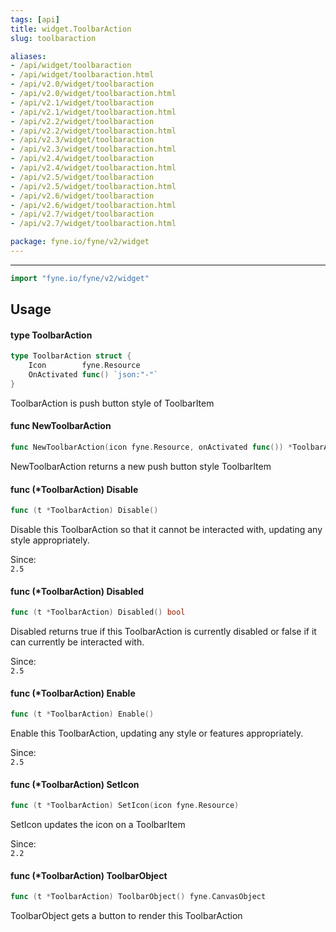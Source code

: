 ```yaml
---
tags: [api]
title: widget.ToolbarAction
slug: toolbaraction

aliases:
- /api/widget/toolbaraction
- /api/widget/toolbaraction.html
- /api/v2.0/widget/toolbaraction
- /api/v2.0/widget/toolbaraction.html
- /api/v2.1/widget/toolbaraction
- /api/v2.1/widget/toolbaraction.html
- /api/v2.2/widget/toolbaraction
- /api/v2.2/widget/toolbaraction.html
- /api/v2.3/widget/toolbaraction
- /api/v2.3/widget/toolbaraction.html
- /api/v2.4/widget/toolbaraction
- /api/v2.4/widget/toolbaraction.html
- /api/v2.5/widget/toolbaraction
- /api/v2.5/widget/toolbaraction.html
- /api/v2.6/widget/toolbaraction
- /api/v2.6/widget/toolbaraction.html
- /api/v2.7/widget/toolbaraction
- /api/v2.7/widget/toolbaraction.html

package: fyne.io/fyne/v2/widget
---
```



---
```go
import "fyne.io/fyne/v2/widget"
```

## Usage

#### type ToolbarAction

```go
type ToolbarAction struct {
	Icon        fyne.Resource
	OnActivated func() `json:"-"`
}
```

ToolbarAction is push button style of ToolbarItem

#### func  NewToolbarAction

```go
func NewToolbarAction(icon fyne.Resource, onActivated func()) *ToolbarAction
```
NewToolbarAction returns a new push button style ToolbarItem

#### func (*ToolbarAction) Disable

```go
func (t *ToolbarAction) Disable()
```
Disable this ToolbarAction so that it cannot be interacted with, updating any style appropriately.


<div class="since">Since: <code>
2.5</code></div>

#### func (*ToolbarAction) Disabled

```go
func (t *ToolbarAction) Disabled() bool
```
Disabled returns true if this ToolbarAction is currently disabled or false if it can currently be interacted with.


<div class="since">Since: <code>
2.5</code></div>

#### func (*ToolbarAction) Enable

```go
func (t *ToolbarAction) Enable()
```
Enable this ToolbarAction, updating any style or features appropriately.


<div class="since">Since: <code>
2.5</code></div>

#### func (*ToolbarAction) SetIcon

```go
func (t *ToolbarAction) SetIcon(icon fyne.Resource)
```
SetIcon updates the icon on a ToolbarItem


<div class="since">Since: <code>
2.2</code></div>

#### func (*ToolbarAction) ToolbarObject

```go
func (t *ToolbarAction) ToolbarObject() fyne.CanvasObject
```
ToolbarObject gets a button to render this ToolbarAction
